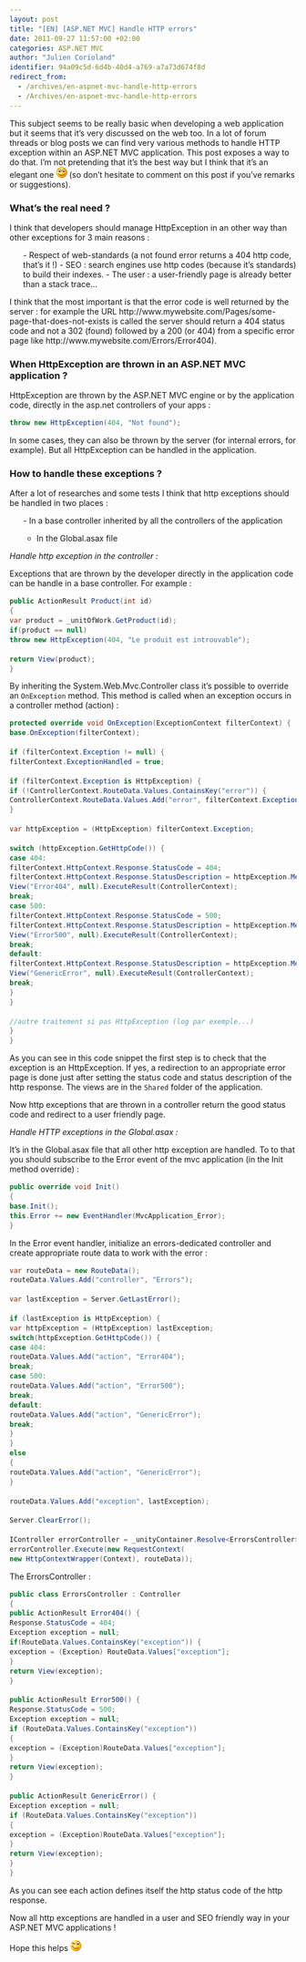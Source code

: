 ```yaml
---
layout: post
title: "[EN] [ASP.NET MVC] Handle HTTP errors"
date: 2011-09-27 11:57:00 +02:00
categories: ASP.NET MVC
author: "Julien Corioland"
identifier: 94a09c5d-6d4b-40d4-a769-a7a73d674f8d
redirect_from:
  - /archives/en-aspnet-mvc-handle-http-errors
  - /Archives/en-aspnet-mvc-handle-http-errors
---
```


This subject seems to be really basic when developing a web application but it seems that it’s very discussed on the web too. In a lot of forum threads or blog posts we can find very various methods to handle HTTP exception within an ASP.NET MVC application. This post exposes a way to do that. I’m not pretending that it’s the best way but I think that it’s an elegant one ![image](/images/en-aspnet-mvc-handle-http-errors/82ea65f8-bfc3-4ca3-a380-27907ed6cd55.jpg) (so don’t hesitate to comment on this post if you’ve remarks or suggestions).

### What’s the real need ?

I think that developers should manage HttpException in an other way than other exceptions for 3 main reasons :

<ol>- Respect of web-standards (a not found error returns a 404 http code, that’s it !)
- SEO : search engines use http codes (because it’s standards) to build their indexes.
- The user : a user-friendly page is already better than a stack trace…
</ol>I think that the most important is that the error code is well returned by the server : for example the URL http://www.mywebsite.com/Pages/some-page-that-does-not-exists is called the server should return a 404 status code and not a 302 (found) followed by a 200 (or 404) from a specific error page like http://www.mywebsite.com/Errors/Error404).

###  When HttpException are thrown in an ASP.NET MVC application ?

HttpException are thrown by the ASP.NET MVC engine or by the application code, directly in the asp.net controllers of your apps :

```csharp
throw new HttpException(404, "Not found");
```

In some cases, they can also be thrown by the server (for internal errors, for example). But all HttpException can be handled in the application.

### How to handle these exceptions ?

After a lot of researches and some tests I think that http exceptions should be handled in two places :

<ol>
- In a base controller inherited by all the controllers of the application

- In the Global.asax file

</ol>

*Handle http exception in the controller :*

Exceptions that are thrown by the developer directly in the application code can be handle in a base controller. For example :

```csharp
public ActionResult Product(int id)
{
var product = _unitOfWork.GetProduct(id);
if(product == null)
throw new HttpException(404, "Le produit est introuvable");

return View(product);
}
```

By inheriting the System.Web.Mvc.Controller class it’s possible to override an `OnException` method. This method is called when an exception occurs in a controller method (action) :

```csharp
protected override void OnException(ExceptionContext filterContext) {
base.OnException(filterContext);

if (filterContext.Exception != null) {
filterContext.ExceptionHandled = true;

if (filterContext.Exception is HttpException) {
if (!ControllerContext.RouteData.Values.ContainsKey("error")) {
ControllerContext.RouteData.Values.Add("error", filterContext.Exception);
}

var httpException = (HttpException) filterContext.Exception;

switch (httpException.GetHttpCode()) {
case 404:
filterContext.HttpContext.Response.StatusCode = 404;
filterContext.HttpContext.Response.StatusDescription = httpException.Message;
View("Error404", null).ExecuteResult(ControllerContext);
break;
case 500:
filterContext.HttpContext.Response.StatusCode = 500;
filterContext.HttpContext.Response.StatusDescription = httpException.Message;
View("Error500", null).ExecuteResult(ControllerContext);
break;
default:
filterContext.HttpContext.Response.StatusDescription = httpException.Message;
View("GenericError", null).ExecuteResult(ControllerContext);
break;
}
}

//autre traitement si pas HttpException (log par exemple...)
}
}
```

As you can see in this code snippet the first step is to check that the exception is an HttpException. If yes, a redirection to an appropriate error page is done just after setting the status code and status description of the http response. The views are in the `Shared` folder of the application.

Now http exceptions that are thrown in a controller return the good status code and redirect to a user friendly page.

*Handle HTTP exceptions in the Global.asax :*

It’s in the Global.asax file that all other http exception are handled. To to that you should subscribe to the Error event of the mvc application (in the Init method override) :

```csharp
public override void Init()
{
base.Init();
this.Error += new EventHandler(MvcApplication_Error);
}
```

In the Error event handler, initialize an errors-dedicated controller and create appropriate route data to work with the error :

```csharp
var routeData = new RouteData();
routeData.Values.Add("controller", "Errors");

var lastException = Server.GetLastError();

if (lastException is HttpException) {
var httpException = (HttpException) lastException;
switch(httpException.GetHttpCode()) {
case 404:
routeData.Values.Add("action", "Error404");
break;
case 500:
routeData.Values.Add("action", "Error500");
break;
default:
routeData.Values.Add("action", "GenericError");
break;
}
}
else
{
routeData.Values.Add("action", "GenericError");
}

routeData.Values.Add("exception", lastException);

Server.ClearError();

IController errorController = _unityContainer.Resolve<ErrorsController>();
errorController.Execute(new RequestContext(
new HttpContextWrapper(Context), routeData));
```

The ErrorsController :

```csharp
public class ErrorsController : Controller
{
public ActionResult Error404() {
Response.StatusCode = 404;
Exception exception = null;
if(RouteData.Values.ContainsKey("exception")) {
exception = (Exception) RouteData.Values["exception"];
}
return View(exception);
}

public ActionResult Error500() {
Response.StatusCode = 500;
Exception exception = null;
if (RouteData.Values.ContainsKey("exception"))
{
exception = (Exception)RouteData.Values["exception"];
}
return View(exception);
}

public ActionResult GenericError() {
Exception exception = null;
if (RouteData.Values.ContainsKey("exception"))
{
exception = (Exception)RouteData.Values["exception"];
}
return View(exception);
}
}
```

As you can see each action defines itself the http status code of the http response.

Now all http exceptions are handled in a user and SEO friendly way in your ASP.NET MVC applications !

Hope this helps ![image](/images/en-aspnet-mvc-handle-http-errors/e89176b7-5f2f-448f-9823-134e65753d2f.jpg)

